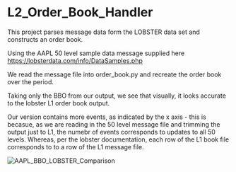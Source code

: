 # L2_Order_Book_Handler
This project parses message data form the LOBSTER data set and constructs an order book.

Using the AAPL 50 level sample data message supplied here https://lobsterdata.com/info/DataSamples.php

We read the message file into order_book.py and recreate the order book over the period.

Taking only the BBO from our output, we see that visually, it looks accurate to the lobster L1 order book output.

Our version contains more events, as indicated by the x axis - this is becasue, as we are reading in the 50 level message file and trimming the output just to L1, the numebr of events corresponds to updates to all 50 levels. Whereas, per the lobster documentation, each row of the L1 book file corresponds to to a row of the L1 message file.


![AAPL_BBO_LOBSTER_Comparison](https://github.com/samdelaney42/L2_Order_Book_Handler/assets/45703559/2ac2a8fb-4b50-4d27-81e8-5063dbb0b428)
    
